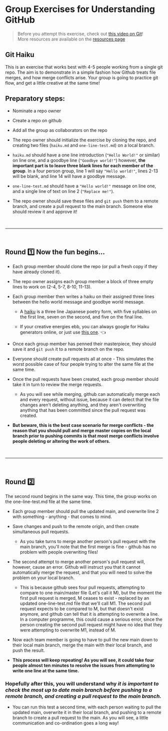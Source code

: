 # Group Exercises for Understanding GitHub

> Before you attempt this exercise, check out [this video on Git](https://app.pluralsight.com/course-player?clipId=8dc1a5de-01c5-452e-a45f-d2f77a980e1c)! <br>
> More resources are available on the [resources page](https://github.com/210222-reston-java-msa/demos/blob/main/week4/GitWorkshop/resources.md)

## Git Haiku

This is an exercise that works best with 4-5 people working from a single git repo. The aim is to demonstrate in a simple fashion how Github treats file merges, and how merge conflicts arise.
Your group is going to practice git flow, and get a little creative at the same time!

## Preparatory steps:
* Nominate a repo owner

* Create a repo on github

* Add all the group as collaborators on the repo

* The repo owner should initialize the exercise by cloning the repo, and creating two files (`haiku.md` and `one-line-test.md`) on a local branch.

* `haiku.md` should have a one line introduction (`"Hello World!"` or similar) on line one, and a goodbye line (`"Goodbye world!"`) however, **the important part is to leave three blank lines for each member of the group**. In a four person group, line 1 will say `"Hello world!"`, lines 2-13 will be blank, and line 14 will have a goodbye message.

* `one-line-test.md` should have a `"Hello world!"` message on line one, and a single line of text on line 2 (`"Replace me!"`).

* The repo owner should save these files and `git push` them to a remote branch, and create a pull request to the main branch. Someone else should review it and approve it!

<br>

<hr>

<br>

## Round :one: Now the fun begins...

* Each group member should clone the repo (or pull a fresh copy if they have already cloned it).

* The repo owner assigns each group member a block of three empty lines to work on (2-4, 5-7, 8-10, 11-13).

* Each group member then writes a haiku on their assigned three lines between the hello world message and goodbye world message.

    - A [haiku](https://en.wikipedia.org/wiki/Haiku) is a three line Japanese poetry form, with five syllables on the first line, seven on the second, and five on the final line.

    - If your creative energies ebb, you can always google for Haiku generators online, or just use [this one](http://www.everypoet.com/haiku/default.htm). :point_left:

* Once each group member has penned their masterpiece, they should save it and `git push` it to a remote branch on the repo.

* Everyone should create pull requests all at once - This simulates the worst possible case of four people trying to alter the same file at the same time.

* Once the pull requests have been created, each group member should take it in turn to review the merge requests.

  - As you will see while merging, github can automatically merge each and every request, without issue, because it can detect that the file changes aren't deleting anything, and they aren't overwriting anything that has been committed since the pull request was created.

* **But beware, this is the best case scenario for merge conflicts - the reason that you should pull and merge master copies on the local branch prior to pushing commits is that most merge conflicts involve people deleting or altering the work of others.**

<br>

<hr>

<br>

## Round :two:
The second round begins in the same way. This time, the group works on the one-line-test.md file at the same time.

* Each group member should pull the updated main, and overwrite line 2 with something - anything - that comes to mind.

* Save changes and push to the remote origin, and then create simultaneous pull requests.
  - As you take turns to merge another person's pull request with the main branch, you'll note that the first merge is fine - github has no problem with people overwriting files!

* The second attempt to merge another person's pull request will, however, cause an error. Github will instruct you that it cannot automatically merge the request, and that you will need to solve the problem on your local branch.
  - This is because github sees four pull requests, attempting to compare to one main/master file (Let's call it M), but the moment the first pull request is merged, M ceases to exist - replaced by an updated one-line-test.md file that we'll call M1. The second pull request expects to be compared to M, but that doesn't exist anymore, and github can tell that it is attempting to overwrite a line. In a computer programme, this could cause a serious error, since the person creating the second pull request might have no idea that they were attempting to overwrite M1, instead of M.
  
* Now each team member is going to have to pull the new main down to their local main branch, merge the main with their local branch, and push the result.

* **This process will keep repeating! As you will see, it could take four people almost ten minutes to resolve the issues from attempting to write one line at the same time.**

### Hopefully after this, you will understand why ***it is important to check the most up to date main branch before pushing to a remote branch, and creating a pull request to the main branch.***

* You can run this test a second time, with each person waiting to pull the updated main, overwrite it in their local branch, and pushing to a remote branch to create a pull request to the main. As you will see, a little communication and co-ordination goes a long way!
